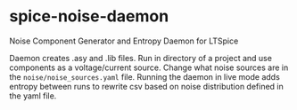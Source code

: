 # spice-noise-daemon
Noise Component Generator and Entropy Daemon for LTSpice

Daemon creates .asy and .lib files. Run in directory of a project and use components as a voltage/current source.
Change what noise sources are in the `noise/noise_sources.yaml` file.
Running the daemon in live mode adds entropy between runs to rewrite csv based on noise
distribution defined in the yaml file.
